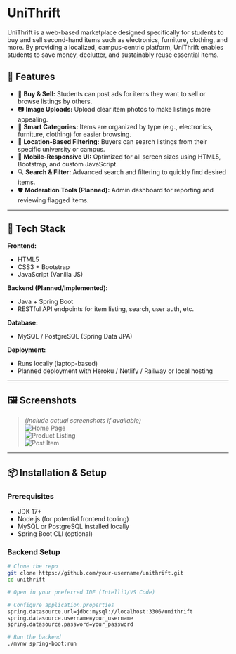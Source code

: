 # UniThrift

UniThrift is a web-based marketplace designed specifically for students to buy and sell second-hand items such as electronics, furniture, clothing, and more. By providing a localized, campus-centric platform, UniThrift enables students to save money, declutter, and sustainably reuse essential items.

## 🚀 Features

- 🛒 **Buy & Sell:** Students can post ads for items they want to sell or browse listings by others.
- 📷 **Image Uploads:** Upload clear item photos to make listings more appealing.
- 🧠 **Smart Categories:** Items are organized by type (e.g., electronics, furniture, clothing) for easier browsing.
- 📍 **Location-Based Filtering:** Buyers can search listings from their specific university or campus.
- 📱 **Mobile-Responsive UI:** Optimized for all screen sizes using HTML5, Bootstrap, and custom JavaScript.
- 🔍 **Search & Filter:** Advanced search and filtering to quickly find desired items.
- 🛡️ **Moderation Tools (Planned):** Admin dashboard for reporting and reviewing flagged items.

---

## 🧰 Tech Stack

**Frontend:**
- HTML5
- CSS3 + Bootstrap
- JavaScript (Vanilla JS)

**Backend (Planned/Implemented):**
- Java + Spring Boot
- RESTful API endpoints for item listing, search, user auth, etc.

**Database:**
- MySQL / PostgreSQL (Spring Data JPA)

**Deployment:**
- Runs locally (laptop-based)
- Planned deployment with Heroku / Netlify / Railway or local hosting

---

## 🖼️ Screenshots

> *(Include actual screenshots if available)*  
![Home Page](screenshots/home.png)  
![Product Listing](screenshots/listing.png)  
![Post Item](screenshots/post-item.png)

---

## 📦 Installation & Setup

### Prerequisites

- JDK 17+
- Node.js (for potential frontend tooling)
- MySQL or PostgreSQL installed locally
- Spring Boot CLI (optional)

### Backend Setup

```bash
# Clone the repo
git clone https://github.com/your-username/unithrift.git
cd unithrift

# Open in your preferred IDE (IntelliJ/VS Code)

# Configure application.properties
spring.datasource.url=jdbc:mysql://localhost:3306/unithrift
spring.datasource.username=your_username
spring.datasource.password=your_password

# Run the backend
./mvnw spring-boot:run
